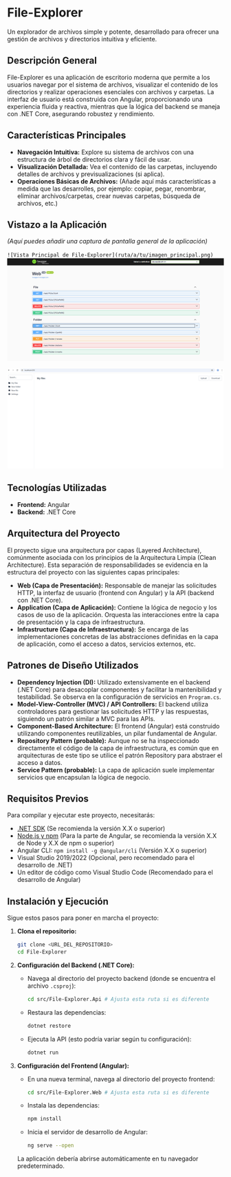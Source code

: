 # File-Explorer

Un explorador de archivos simple y potente, desarrollado para ofrecer una gestión de archivos y directorios intuitiva y eficiente.

## Descripción General

File-Explorer es una aplicación de escritorio moderna que permite a los usuarios navegar por el sistema de archivos, visualizar el contenido de los directorios y realizar operaciones esenciales con archivos y carpetas. La interfaz de usuario está construida con Angular, proporcionando una experiencia fluida y reactiva, mientras que la lógica del backend se maneja con .NET Core, asegurando robustez y rendimiento.

## Características Principales

*   **Navegación Intuitiva:** Explore su sistema de archivos con una estructura de árbol de directorios clara y fácil de usar.
*   **Visualización Detallada:** Vea el contenido de las carpetas, incluyendo detalles de archivos y previsualizaciones (si aplica).
*   **Operaciones Básicas de Archivos:** (Añade aquí más características a medida que las desarrolles, por ejemplo: copiar, pegar, renombrar, eliminar archivos/carpetas, crear nuevas carpetas, búsqueda de archivos, etc.)

## Vistazo a la Aplicación

*(Aquí puedes añadir una captura de pantalla general de la aplicación)*

`![Vista Principal de File-Explorer](ruta/a/tu/imagen_principal.png)`
![Swagger](image/Swagger.png)

![UI](image/Folder.png)

## Tecnologías Utilizadas

*   **Frontend:** Angular
*   **Backend:** .NET Core

## Arquitectura del Proyecto

El proyecto sigue una arquitectura por capas (Layered Architecture), comúnmente asociada con los principios de la Arquitectura Limpia (Clean Architecture). Esta separación de responsabilidades se evidencia en la estructura del proyecto con las siguientes capas principales:

*   **Web (Capa de Presentación):** Responsable de manejar las solicitudes HTTP, la interfaz de usuario (frontend con Angular) y la API (backend con .NET Core).
*   **Application (Capa de Aplicación):** Contiene la lógica de negocio y los casos de uso de la aplicación. Orquesta las interacciones entre la capa de presentación y la capa de infraestructura.
*   **Infrastructure (Capa de Infraestructura):** Se encarga de las implementaciones concretas de las abstracciones definidas en la capa de aplicación, como el acceso a datos, servicios externos, etc.

## Patrones de Diseño Utilizados

*   **Dependency Injection (DI):** Utilizado extensivamente en el backend (.NET Core) para desacoplar componentes y facilitar la mantenibilidad y testabilidad. Se observa en la configuración de servicios en `Program.cs`.
*   **Model-View-Controller (MVC) / API Controllers:** El backend utiliza controladores para gestionar las solicitudes HTTP y las respuestas, siguiendo un patrón similar a MVC para las APIs.
*   **Component-Based Architecture:** El frontend (Angular) está construido utilizando componentes reutilizables, un pilar fundamental de Angular.
*   **Repository Pattern (probable):** Aunque no se ha inspeccionado directamente el código de la capa de infraestructura, es común que en arquitecturas de este tipo se utilice el patrón Repository para abstraer el acceso a datos.
*   **Service Pattern (probable):** La capa de aplicación suele implementar servicios que encapsulan la lógica de negocio.

## Requisitos Previos

Para compilar y ejecutar este proyecto, necesitarás:

*   [.NET SDK](https://dotnet.microsoft.com/download) (Se recomienda la versión X.X o superior)
*   [Node.js y npm](https://nodejs.org/) (Para la parte de Angular, se recomienda la versión X.X de Node y X.X de npm o superior)
*   Angular CLI: `npm install -g @angular/cli` (Versión X.X o superior)
*   Visual Studio 2019/2022 (Opcional, pero recomendado para el desarrollo de .NET)
*   Un editor de código como Visual Studio Code (Recomendado para el desarrollo de Angular)

## Instalación y Ejecución

Sigue estos pasos para poner en marcha el proyecto:

1.  **Clona el repositorio:**
    ```bash
    git clone <URL_DEL_REPOSITORIO>
    cd File-Explorer
    ```

2.  **Configuración del Backend (.NET Core):**
    *   Navega al directorio del proyecto backend (donde se encuentra el archivo `.csproj`):
        ```bash
        cd src/File-Explorer.Api # Ajusta esta ruta si es diferente
        ```
    *   Restaura las dependencias:
        ```bash
        dotnet restore
        ```
    *   Ejecuta la API (esto podría variar según tu configuración):
        ```bash
        dotnet run
        ```

3.  **Configuración del Frontend (Angular):**
    *   En una nueva terminal, navega al directorio del proyecto frontend:
        ```bash
        cd src/File-Explorer.Web # Ajusta esta ruta si es diferente
        ```
    *   Instala las dependencias:
        ```bash
        npm install
        ```
    *   Inicia el servidor de desarrollo de Angular:
        ```bash
        ng serve --open
        ```

    La aplicación debería abrirse automáticamente en tu navegador predeterminado.
